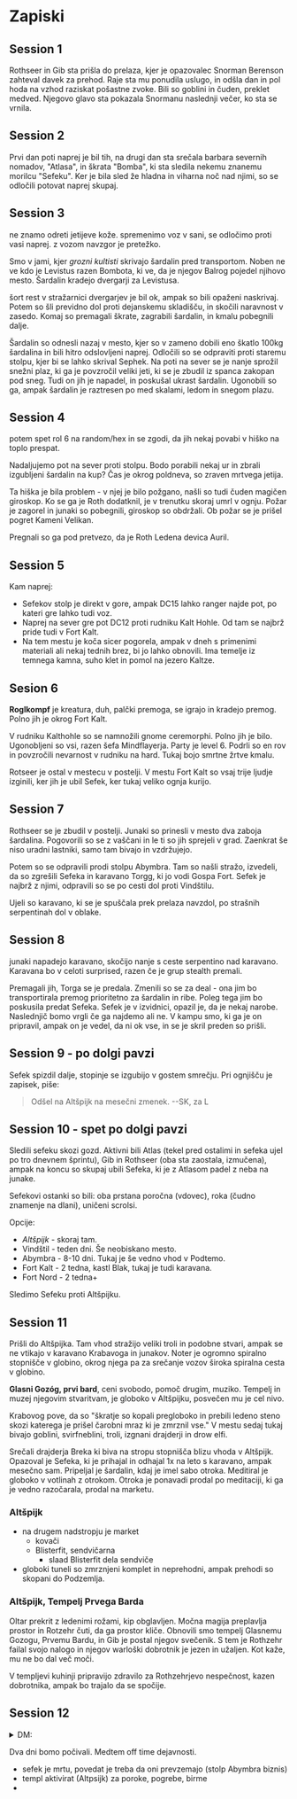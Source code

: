
# Zapiski

## Session 1

Rothseer in Gib sta prišla do prelaza, kjer je opazovalec Snorman Berenson zahteval davek za prehod. Raje sta mu ponudila uslugo, in odšla dan in pol hoda na vzhod raziskat pošastne zvoke. Bili so goblini in čuden, preklet medved. Njegovo glavo sta pokazala Snormanu naslednji večer, ko sta se vrnila. 

## Session 2

Prvi dan poti naprej je bil tih, na drugi dan sta srečala barbara severnih nomadov, "Atlasa", in škrata "Bomba", ki sta sledila nekemu znanemu morilcu "Sefeku". Ker je bila sled že hladna in viharna noč nad njimi, so se odločili potovat naprej skupaj.

## Session 3

ne znamo odreti jetijeve kože. spremenimo voz v sani, se odločimo proti vasi naprej. z vozom navzgor je pretežko. 

Smo v jami, kjer *grozni kultisti* skrivajo šardalin pred transportom.
Noben ne ve kdo je Levistus razen Bombota, ki ve, da je njegov Balrog pojedel njihovo mesto.
Šardalin kradejo dvergarji za Levistusa.

šort rest v stražarnici dvergarjev je bil ok, ampak so bili opaženi naskrivaj.
Potem so šli previdno dol proti dejanskemu skladišču, in skočili naravnost v zasedo.
Komaj so premagali škrate, zagrabili šardalin, in kmalu pobegnili dalje.

Šardalin so odnesli nazaj v mesto, kjer so v zameno dobili eno škatlo 100kg šardalina in bili hitro odslovljeni naprej.
Odločili so se odpraviti proti staremu stolpu, kjer bi se lahko skrival Sephek. 
Na poti na sever se je nanje sprožil snežni plaz, ki ga je povzročil veliki jeti, 
ki se je zbudil iz spanca zakopan pod sneg. 
Tudi on jih je napadel, in poskušal ukrast šardalin. 
Ugonobili so ga, ampak šardalin je raztresen po med skalami, ledom in snegom plazu.

## Session 4

potem spet rol 6 na random/hex in se zgodi, da jih nekaj povabi v hiško na toplo prespat. 

Nadaljujemo pot na sever proti stolpu. 
Bodo porabili nekaj ur in zbrali izgubljeni šardalin na kup? 
Čas je okrog poldneva, so zraven mrtvega jetija. 

Ta hiška je bila problem - v njej je bilo požgano, našli so tudi čuden magičen giroskop. Ko se ga je Roth dodatknil, je v trenutku skoraj umrl v ognju. Požar je zagorel in junaki so pobegnili, giroskop so obdržali. Ob požar se je prišel pogret Kameni Velikan. 

Pregnali so ga pod pretvezo, da je Roth Ledena devica Auril.

## Session 5

Kam naprej:

- Sefekov stolp je direkt v gore, ampak DC15 lahko ranger najde pot, po kateri gre lahko tudi voz.
- Naprej na sever gre pot DC12 proti rudniku Kalt Hohle. Od tam se najbrž pride tudi v Fort Kalt.
- Na tem mestu je koča sicer pogorela, ampak v dneh s primenimi materiali ali nekaj tednih brez, bi jo lahko obnovili. Ima temelje iz temnega kamna, suho klet in pomol na jezero Kaltze.

## Sesion 6

**Roglkompf** je kreatura, duh, palčki premoga, se igrajo in kradejo premog. Polno jih je okrog Fort Kalt.

V rudniku Kalthohle so se namnožili gnome ceremorphi. Polno jih je bilo. Ugonobljeni so vsi, razen šefa Mindflayerja. Party je level 6. Podrli so en rov in povzročili nevarnost v rudniku na hard. Tukaj bojo smrtne žrtve kmalu.

Rotseer je ostal v mestecu v postelji. V mestu Fort Kalt so vsaj trije ljudje izginili, ker jih je ubil Sefek, ker tukaj veliko ognja kurijo.

## Session 7

Rothseer se je zbudil v postelji. Junaki so prinesli v mesto dva zaboja šardalina. Pogovorili so se z vaščani in le ti so jih sprejeli v grad. Zaenkrat še niso uradni lastniki, samo tam bivajo in vzdržujejo.

Potem so se odpravili prodi stolpu Abymbra. Tam so našli stražo, izvedeli, da so zgrešili Sefeka in karavano Torgg, ki jo vodi Gospa Fort. Sefek je najbrž z njimi, odpravili so se po cesti dol proti Vindštilu.

Ujeli so karavano, ki se je spuščala prek prelaza navzdol, po strašnih serpentinah dol v oblake. 

## Session 8 

junaki napadejo karavano, skočijo nanje s ceste serpentino nad karavano. Karavana bo v celoti surprised, razen če je grup stealth premali.

Premagali jih, Torga se je predala. Zmenili so se za deal - ona jim bo transportirala premog prioritetno za šardalin in ribe. Poleg tega jim bo poskusila predat Sefeka. Sefek je v izvidnici, opazil je, da je nekaj narobe. Naslednjič bomo vrgli če ga najdemo ali ne. V kampu smo, ki ga je on pripravil, ampak on je vedel, da ni ok vse, in se je skril preden so prišli.

## Session 9 - po dolgi pavzi

Sefek spizdil dalje, stopinje se izgubijo v gostem smrečju. Pri ognjišču je zapisek, piše:

> Odšel na Altšpijk na mesečni zmenek. --SK, za L

## Session 10 - spet po dolgi pavzi

Sledili sefeku skozi gozd. Aktivni bili Atlas (tekel pred ostalimi in sefeka ujel po tro dnevnem šprintu),
Gib in Rothseer (oba sta zaostala, izmučena), ampak na koncu so skupaj ubili Sefeka, ki je z Atlasom padel z neba na junake.

Sefekovi ostanki so bili: oba prstana poročna (vdovec), roka (čudno znamenje na dlani), uničeni scrolsi.

Opcije:

- *Altšpijk* - skoraj tam.
- Vindštil - teden dni. Še neobiskano mesto.
- Abymbra - 8-10 dni. Tukaj je še vedno vhod v Podtemo. 
- Fort Kalt - 2 tedna, kastl Blak, tukaj je tudi karavana.
- Fort Nord - 2 tedna+


Sledimo Sefeku proti Altšpijku. 



## Session 11

Prišli do Altšpijka. Tam vhod stražijo veliki troli in podobne stvari, ampak se ne vtikajo v karavano Krabavoga in junakov.
Noter je ogromno spiralno stopnišče v globino, okrog njega pa za srečanje vozov široka spiralna cesta v globino. 

**Glasni Gozóg, prvi bard**, ceni svobodo, pomoč drugim, muziko. 
Tempelj in muzej njegovim stvaritvam, je globoko v Altšpijku, posvečen mu je cel nivo.

Krabovog pove, da so "škratje so kopali pregloboko in prebili ledeno steno skozi katerega je prišel čarobni mraz ki je zmrznil vse."
V mestu sedaj tukaj bivajo goblini, svirfneblini, troli, izgnani drajderji in drow elfi. 

Srečali drajderja Breka ki biva na stropu stopnišča blizu vhoda v Altšpijk.
Opazoval je Sefeka, ki je prihajal in odhajal 1x na leto s karavano, ampak mesečno sam. Pripeljal je šardalin, kdaj je imel sabo otroka.
Meditiral je globoko v votlinah z otrokom.
Otroka je ponavadi prodal po meditaciji, ki ga je vedno razočarala, prodal na marketu.

### Altšpijk

- na drugem nadstropju je market
   - kovači
   - Blisterfit, sendvičarna
       - slaad Blisterfit dela sendviče
- globoki tuneli so zmrznjeni komplet in neprehodni, ampak prehodi so skopani do Podzemlja. 

### Altšpijk, Tempelj Prvega Barda

Oltar prekrit z ledenimi rožami, kip obglavljen. 
Močna magija preplavlja prostor in Rotzehr čuti, da ga prostor kliče. 
Obnovili smo tempelj Glasnemu Gozogu, Prvemu Bardu, in Gib je postal njegov svečenik.
S tem je Rothzehr failal svojo nalogo in njegov warloški dobrotnik je jezen in užaljen. Kot kaže, mu ne bo dal več moči.

V templjevi kuhinji pripravijo zdravilo za Rothzehrjevo nespečnost, kazen dobrotnika, ampak bo trajalo da se spočije.

## Session 12

<details><summary>DM:</summary>
Smo v Altšpijk, v Templju prvega Barda.
Iz temin spodaj prihajajo Levistusovi asasini, naslednji dan pride Auril z ekipco.

Altšpijk:

- vhod in varovanje
- market, kovači, Sendvičarna Blisterfit, Sirno Slinjenje Kravoboga, Napoji in Uroki Vešče Vialineje, Sužnjetrgovci Dvergarskih Mojstrov, Torgin Tunelski Sklad - nikogar tam, moral bi biti Sefek
- prebivališča, delavnice
- gobje farme
- tempelj Glasnega Gozóga, Prvega Barda (Gibov tempelj)

</details>

Dva dni bomo počivali. Medtem off time dejavnosti. 
- sefek je mrtu, povedat je treba da oni prevzemajo (stolp Abymbra biznis) 
- templ aktivirat (Altpsijk) za poroke, pogrebe, birme 
- 



